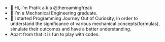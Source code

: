 - 👋 Hi, I’m Pratik a.k.a @theroamingfreak
- 👀 I’m a Mechanical Engineering graduate. 
- 🌱 I started Programming Journey Out of Curiosity, in order to understand the significance of various mechanical concepts(formulas), simulate their outcomes and have a better understanding.
- Apart from that it is fun to play with codes.

<!---
theroamingfreak/theroamingfreak is a ✨ special ✨ repository because its `README.md` (this file) appears on your GitHub profile.
You can click the Preview link to take a look at your changes.
--->
